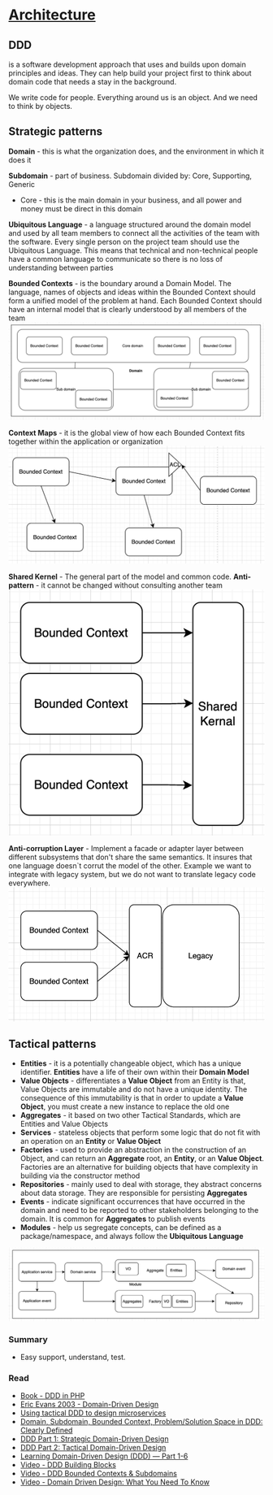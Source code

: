 # [Architecture](README.md)

## DDD
is a software development approach that uses and builds upon domain principles and ideas. They can help build your project first to think about domain code that needs a stay in the background.

We write code for people. Everything around us is an object. And we need to think by objects.

## Strategic patterns
**Domain** - this is what the organization does, and the environment in which it does it

**Subdomain** - part of business. Subdomain divided by: Core, Supporting, Generic
  * Core - this is the main domain in your business, and all power and money must be direct in this domain

**Ubiquitous Language** - a language structured around the domain model and used by all team members to connect all the activities of the team with the software. Every single person on the project team should use the Ubiquitous Language. This means that technical and non-technical people have a common language to communicate so there is no loss of understanding between parties

**Bounded Contexts** - is the boundary around a Domain Model. The language, names of objects and ideas within the Bounded Context should form a unified model of the problem at hand. Each Bounded Context should have an internal model that is clearly understood by all members of the team
![](docs/13.png)

**Context Maps** - it is the global view of how each Bounded Context fits together within the application or organization
![](docs/12.png)

**Shared Kernel** - The general part of the model and common code. **Anti-pattern** - it cannot be changed without consulting another team
![](docs/11.png)

**Anti-corruption Layer** - Implement a facade or adapter layer between different subsystems that don't share the same semantics.
It insures that one language doesn`t corrut the model of the other. 
Example we want to integrate with legacy system, but we do not want to translate legacy code everywhere.
![](docs/10.png)

## Tactical patterns
* **Entities** - it is a potentially changeable object, which has a unique identifier. **Entities** have a life of their own within their **Domain Model**
* **Value Objects** - differentiates a **Value Object** from an Entity is that, Value Objects are immutable and do not have a unique identity. The consequence of this immutability is that in order to update a **Value Object**, you must create a new instance to replace the old one
* **Aggregates** - it based on two other Tactical Standards, which are Entities and Value Objects
* **Services** - stateless objects that perform some logic that do not fit with an operation on an **Entity** or **Value Object**
* **Factories** - used to provide an abstraction in the construction of an Object, and can return an **Aggregate** root, an **Entity**, or an **Value Object**. Factories are an alternative for building objects that have complexity in building via the constructor method
* **Repositories** - mainly used to deal with storage, they abstract concerns about data storage. They are responsible for persisting **Aggregates**
* **Events** - indicate significant occurrences that have occurred in the domain and need to be reported to other stakeholders belonging to the domain. It is common for **Aggregates** to publish events
* **Modules** - help us segregate concepts, can be defined as a package/namespace, and always follow the **Ubiquitous Language**

![](docs/9.png)

### Summary
* Easy support, understand, test.

### Read
* [Book - DDD in PHP](https://github.com/shubham-shinde/books/blob/master/PHP/Domain-Driven%20Design%20in%20PHP%20-%20Buenosvinos%2C%20Carlos%3B%20Soronellas%2C%20Christian.pdf)
* [Eric Evans 2003 - Domain-Driven Design](https://github.com/gg-daddy/ebooks/blob/master/Eric%20Evans%202003%20-%20Domain-Driven%20Design%20-%20Tackling%20Complexity%20in%20the%20Heart%20of%20Software.pdf)
* [Using tactical DDD to design microservices](https://learn.microsoft.com/en-us/azure/architecture/microservices/model/tactical-ddd)
* [Domain, Subdomain, Bounded Context, Problem/Solution Space in DDD: Clearly Defined](https://medium.com/nick-tune-tech-strategy-blog/domains-subdomain-problem-solution-space-in-ddd-clearly-defined-e0b49c7b586c)
* [DDD Part 1: Strategic Domain-Driven Design](https://vaadin.com/blog/ddd-part-1-strategic-domain-driven-design)
* [DDD Part 2: Tactical Domain-Driven Design](https://vaadin.com/blog/ddd-part-2-tactical-domain-driven-design)
* [Learning Domain-Driven Design (DDD) — Part 1-6](https://medium.com/@matteopampana/learning-domain-driven-design-ddd-part-1-103192742739)
* [Video - DDD Building Blocks](https://www.youtube.com/watch?v=xFl-QQZJFTA)
* [Video - DDD Bounded Contexts & Subdomains](https://www.youtube.com/watch?v=NvBsEnDgA4o)
* [Video - Domain Driven Design: What You Need To Know](https://www.youtube.com/watch?v=4rhzdZIDX_k)